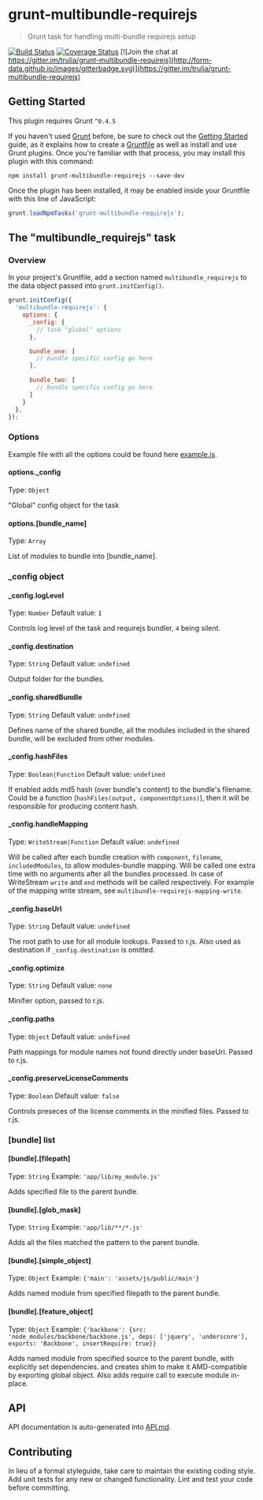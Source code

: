 # grunt-multibundle-requirejs

> Grunt task for handling multi-bundle requirejs setup

[![Build Status](https://img.shields.io/travis/trulia/grunt-multibundle-requirejs.svg)](https://travis-ci.org/trulia/grunt-multibundle-requirejs)
[![Coverage Status](https://img.shields.io/coveralls/trulia/grunt-multibundle-requirejs.svg)](https://coveralls.io/github/trulia/grunt-multibundle-requirejs?branch=master)
[![Join the chat at https://gitter.im/trulia/grunt-multibundle-requirejs](http://form-data.github.io/images/gitterbadge.svg)](https://gitter.im/trulia/grunt-multibundle-requirejs)

## Getting Started
This plugin requires Grunt `^0.4.5`

If you haven't used [Grunt](http://gruntjs.com/) before, be sure to check out the [Getting Started](http://gruntjs.com/getting-started) guide, as it explains how to create a [Gruntfile](http://gruntjs.com/sample-gruntfile) as well as install and use Grunt plugins. Once you're familiar with that process, you may install this plugin with this command:

```shell
npm install grunt-multibundle-requirejs --save-dev
```

Once the plugin has been installed, it may be enabled inside your Gruntfile with this line of JavaScript:

```js
grunt.loadNpmTasks('grunt-multibundle-requirejs');
```

## The "multibundle_requirejs" task

### Overview
In your project's Gruntfile, add a section named `multibundle_requirejs` to the data object passed into `grunt.initConfig()`.

```js
grunt.initConfig({
  'multibundle-requirejs': {
    options: {
      _config: {
        // task "global" options
      },

      bundle_one: [
        // bundle specific config go here
      ],

      bundle_two: [
        // bundle specific config go here
      ]
    }
  },
});
```

### Options

Example file with all the options could be found here [example.js](example.js).

#### options._config
Type: `Object`

"Global" config object for the task

#### options.[bundle_name]
Type: `Array`

List of modules to bundle into [bundle_name].

### _config object

#### _config.logLevel
Type: `Number`
Default value: `1`

Controls log level of the task and requirejs bundler, `4` being silent.

#### _config.destination
Type: `String`
Default value: `undefined`

Output folder for the bundles.

#### _config.sharedBundle
Type: `String`
Default value: `undefined`

Defines name of the shared bundle, all the modules included in the shared bundle,
will be excluded from other modules.

#### _config.hashFiles
Type: `Boolean|Function`
Default value: `undefined`

If enabled adds md5 hash (over bundle's content) to the bundle's filename.
Could be a function (`hashFiles(output, componentOptions)`), then it will be responsible for producing content hash.

#### _config.handleMapping
Type: `WriteStream|Function`
Default value: `undefined`

Will be called after each bundle creation with `component`, `filename`, `includedModules`,
to allow modules-bundle mapping. Will be called one extra time with no arguments
after all the bundles processed. In case of WriteStream `write` and `end` methods will be called respectively. For example of the mapping write stream, see `multibundle-requirejs-mapping-write`.

#### _config.baseUrl
Type: `String`
Default value: `undefined`

The root path to use for all module lookups. Passed to r.js. Also used as destination if `_config.destination` is omitted.

#### _config.optimize
Type: `String`
Default value: `none`

Minifier option, passed to r.js.

#### _config.paths
Type: `Object`
Default value: `undefined`

Path mappings for module names not found directly under baseUrl. Passed to r.js.

#### _config.preserveLicenseComments
Type: `Boolean`
Default value: `false`

Controls preseces of the license comments in the minified files. Passed to r.js.

### [bundle] list

#### [bundle].[filepath]
Type: `String`
Example: `'app/lib/my_module.js'`

Adds specified file to the parent bundle.

#### [bundle].[glob_mask]
Type: `String`
Example: `'app/lib/**/*.js'`

Adds all the files matched the pattern to the parent bundle.

#### [bundle].[simple_object]
Type: `Object`
Example: `{'main': 'assets/js/public/main'}`

Adds named module from specified filepath to the parent bundle.

#### [bundle].[feature_object]
Type: `Object`
Example: `{'backbone': {src: 'node_modules/backbone/backbone.js', deps: ['jquery', 'underscore'], exports: 'Backbone', insertRequire: true}}`

Adds named module from specified source to the parent bundle, with explicitly set dependencies.
and creates shim to make it AMD-compatible by exporting global object. Also adds require call to execute module in-place.

## API

API documentation is auto-generated into [API.md](API.md).

## Contributing
In lieu of a formal styleguide, take care to maintain the existing coding style. Add unit tests for any new or changed functionality. Lint and test your code before committing.
